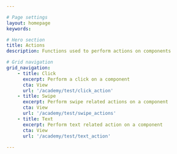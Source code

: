 ```yaml
---

# Page settings
layout: homepage
keywords:

# Hero section
title: Actions
description: Functions used to perform actions on components

# Grid navigation
grid_navigation:
    - title: Click
      excerpt: Perform a click on a component
      cta: View
      url: '/academy/test/click_action'
    - title: Swipe
      excerpt: Perform swipe related actions on a component
      cta: View
      url: '/academy/test/swipe_actions'
    - title: Text
      excerpt: Perform text related action on a component
      cta: View
      url: '/academy/test/text_action'
      
---
```

